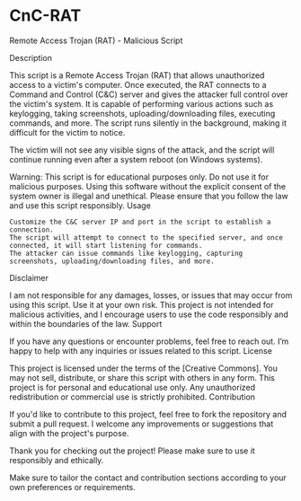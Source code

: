 # CnC-RAT
Remote Access Trojan (RAT) - Malicious Script

Description

This script is a Remote Access Trojan (RAT) that allows unauthorized access to a victim's computer. Once executed, the RAT connects to a Command and Control (C&C) server and gives the attacker full control over the victim's system. It is capable of performing various actions such as keylogging, taking screenshots, uploading/downloading files, executing commands, and more. The script runs silently in the background, making it difficult for the victim to notice.

The victim will not see any visible signs of the attack, and the script will continue running even after a system reboot (on Windows systems).

Warning: This script is for educational purposes only. Do not use it for malicious purposes. Using this software without the explicit consent of the system owner is illegal and unethical. Please ensure that you follow the law and use this script responsibly.
Usage

    Customize the C&C server IP and port in the script to establish a connection.
    The script will attempt to connect to the specified server, and once connected, it will start listening for commands.
    The attacker can issue commands like keylogging, capturing screenshots, uploading/downloading files, and more.

Disclaimer

I am not responsible for any damages, losses, or issues that may occur from using this script. Use it at your own risk. This project is not intended for malicious activities, and I encourage users to use the code responsibly and within the boundaries of the law.
Support

If you have any questions or encounter problems, feel free to reach out. I’m happy to help with any inquiries or issues related to this script.
License

This project is licensed under the terms of the [Creative Commons]. You may not sell, distribute, or share this script with others in any form. This project is for personal and educational use only. Any unauthorized redistribution or commercial use is strictly prohibited.
Contribution

If you'd like to contribute to this project, feel free to fork the repository and submit a pull request. I welcome any improvements or suggestions that align with the project's purpose.

Thank you for checking out the project! Please make sure to use it responsibly and ethically.

Make sure to tailor the contact and contribution sections according to your own preferences or requirements.
